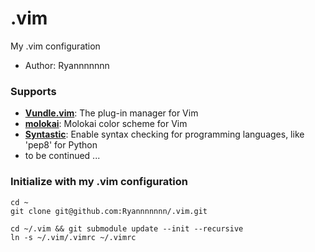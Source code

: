 .vim
====

My .vim configuration

* Author: Ryannnnnnn

### Supports

* **[Vundle.vim](https://github.com/VundleVim/Vundle.vim)**: The plug-in manager for Vim
* **[molokai](https://github.com/tomasr/molokai)**: Molokai color scheme for Vim
* **[Syntastic](https://github.com/scrooloose/syntastic)**: Enable syntax checking for programming languages, like 'pep8' for Python
* to be continued ...

### Initialize with my .vim configuration

```
cd ~
git clone git@github.com:Ryannnnnnn/.vim.git

cd ~/.vim && git submodule update --init --recursive
ln -s ~/.vim/.vimrc ~/.vimrc
```

